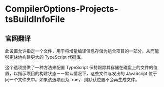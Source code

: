 # CompilerOptions-Projects-tsBuildInfoFile

## 官网翻译
此设置允许指定一个文件，用于将增量编译信息存储为组合项目的一部分，从而能够更快地构建更大的 TypeScript 代码库。

这个选项提供了一种方法来配置 TypeScript 保持跟踪其存储在磁盘上的文件的位置，以指示项目的构建状态ーー默认情况下，这些文件与发出的 JavaScript 位于同一个文件夹中。如果该选项设为 true， 则默认位置不会再生成文件。